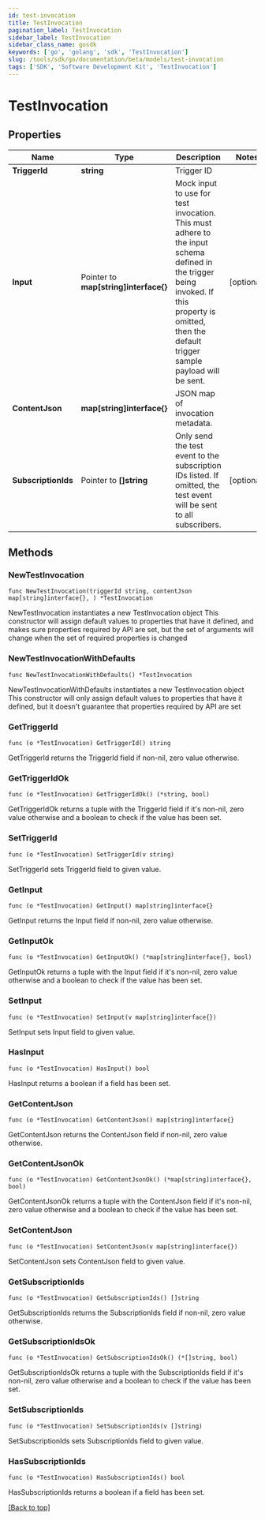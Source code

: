 ```yaml
---
id: test-invocation
title: TestInvocation
pagination_label: TestInvocation
sidebar_label: TestInvocation
sidebar_class_name: gosdk
keywords: ['go', 'golang', 'sdk', 'TestInvocation'] 
slug: /tools/sdk/go/documentation/beta/models/test-invocation
tags: ['SDK', 'Software Development Kit', 'TestInvocation']
---
```


# TestInvocation

## Properties

Name | Type | Description | Notes
------------ | ------------- | ------------- | -------------
**TriggerId** | **string** | Trigger ID | 
**Input** | Pointer to **map[string]interface{}** | Mock input to use for test invocation.  This must adhere to the input schema defined in the trigger being invoked.  If this property is omitted, then the default trigger sample payload will be sent. | [optional] 
**ContentJson** | **map[string]interface{}** | JSON map of invocation metadata. | 
**SubscriptionIds** | Pointer to **[]string** | Only send the test event to the subscription IDs listed.  If omitted, the test event will be sent to all subscribers. | [optional] 

## Methods

### NewTestInvocation

`func NewTestInvocation(triggerId string, contentJson map[string]interface{}, ) *TestInvocation`

NewTestInvocation instantiates a new TestInvocation object
This constructor will assign default values to properties that have it defined,
and makes sure properties required by API are set, but the set of arguments
will change when the set of required properties is changed

### NewTestInvocationWithDefaults

`func NewTestInvocationWithDefaults() *TestInvocation`

NewTestInvocationWithDefaults instantiates a new TestInvocation object
This constructor will only assign default values to properties that have it defined,
but it doesn't guarantee that properties required by API are set

### GetTriggerId

`func (o *TestInvocation) GetTriggerId() string`

GetTriggerId returns the TriggerId field if non-nil, zero value otherwise.

### GetTriggerIdOk

`func (o *TestInvocation) GetTriggerIdOk() (*string, bool)`

GetTriggerIdOk returns a tuple with the TriggerId field if it's non-nil, zero value otherwise
and a boolean to check if the value has been set.

### SetTriggerId

`func (o *TestInvocation) SetTriggerId(v string)`

SetTriggerId sets TriggerId field to given value.


### GetInput

`func (o *TestInvocation) GetInput() map[string]interface{}`

GetInput returns the Input field if non-nil, zero value otherwise.

### GetInputOk

`func (o *TestInvocation) GetInputOk() (*map[string]interface{}, bool)`

GetInputOk returns a tuple with the Input field if it's non-nil, zero value otherwise
and a boolean to check if the value has been set.

### SetInput

`func (o *TestInvocation) SetInput(v map[string]interface{})`

SetInput sets Input field to given value.

### HasInput

`func (o *TestInvocation) HasInput() bool`

HasInput returns a boolean if a field has been set.

### GetContentJson

`func (o *TestInvocation) GetContentJson() map[string]interface{}`

GetContentJson returns the ContentJson field if non-nil, zero value otherwise.

### GetContentJsonOk

`func (o *TestInvocation) GetContentJsonOk() (*map[string]interface{}, bool)`

GetContentJsonOk returns a tuple with the ContentJson field if it's non-nil, zero value otherwise
and a boolean to check if the value has been set.

### SetContentJson

`func (o *TestInvocation) SetContentJson(v map[string]interface{})`

SetContentJson sets ContentJson field to given value.


### GetSubscriptionIds

`func (o *TestInvocation) GetSubscriptionIds() []string`

GetSubscriptionIds returns the SubscriptionIds field if non-nil, zero value otherwise.

### GetSubscriptionIdsOk

`func (o *TestInvocation) GetSubscriptionIdsOk() (*[]string, bool)`

GetSubscriptionIdsOk returns a tuple with the SubscriptionIds field if it's non-nil, zero value otherwise
and a boolean to check if the value has been set.

### SetSubscriptionIds

`func (o *TestInvocation) SetSubscriptionIds(v []string)`

SetSubscriptionIds sets SubscriptionIds field to given value.

### HasSubscriptionIds

`func (o *TestInvocation) HasSubscriptionIds() bool`

HasSubscriptionIds returns a boolean if a field has been set.


[[Back to top]](#) 


